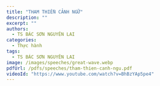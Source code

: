 ```yaml
---
title: "THAM THIỀN CẢNH NGỮ"
description: ""
excerpt: ""
authors:
  - TS BÁC SƠN NGUYÊN LAI
categories:
  - Thực hành
tags:
  - TS BÁC SƠN NGUYÊN LAI
image: /images/speeches/great-wave.webp
pdfUrl: /pdfs/speeches/tham-thien-canh-ngu.pdf
videoId: "https://www.youtube.com/watch?v=BhBzYAp5pe4"
---
```



